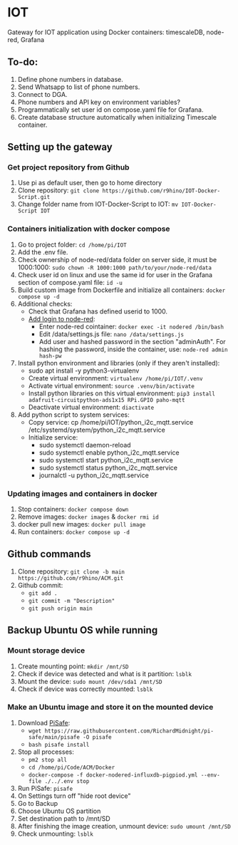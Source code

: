 # IOT
Gateway for IOT application using Docker containers: timescaleDB, node-red, Grafana

## To-do:
1. Define phone numbers in database.
2. Send Whatsapp to list of phone numbers.
3. Connect to DGA.
4. Phone numbers and API key on environment variables?
5. Programmatically set user id on compose.yaml file for Grafana.
6. Create database structure automatically when initializing Timescale container.

## Setting up the gateway
### Get project repository from Github
1. Use pi as default user, then go to home directory
2. Clone repository: ```git clone https://github.com/r9hino/IOT-Docker-Script.git```
3. Change folder name from IOT-Docker-Script to IOT: ```mv IOT-Docker-Script IOT```

### Containers initialization with docker compose
1. Go to project folder: ```cd /home/pi/IOT```
2. Add the .env file.
3. Check ownership of node-red/data folder on server side, it must be 1000:1000: ```sudo chown -R 1000:1000 path/to/your/node-red/data```
4. Check user id on linux and use the same id for user in the Grafana section of compose.yaml file: ```id -u```
5. Build custom image from Dockerfile and initialize all containers: ```docker compose up -d```
6. Additional checks:
    - Check that Grafana has defined userid to 1000.
    - [Add login to node-red](https://nodered.org/docs/user-guide/runtime/securing-node-red):
        * Enter node-red cointainer: ```docker exec -it nodered /bin/bash```
        * Edit /data/settings.js file: ```nano /data/settings.js```
        * Add user and hashed password in the section "adminAuth". For hashing the password, inside the container, use: ```node-red admin hash-pw```
7. Install python environment and libraries (only if they aren't installed):
    - sudo apt install -y python3-virtualenv
    - Create virtual environment: ```virtualenv /home/pi/IOT/.venv```
    - Activate virtual environment: ```source .venv/bin/activate```
    - Install python libraries on this virtual environment: ```pip3 install adafruit-circuitpython-ads1x15 RPi.GPIO paho-mqtt```
    - Deactivate virtual environment: ```diactivate```
8. Add python script to system services:
    - Copy service: cp /home/pi/IOT/python_i2c_mqtt.service /etc/systemd/system/python_i2c_mqtt.service
    - Initialize service:
        * sudo systemctl daemon-reload
        * sudo systemctl enable python_i2c_mqtt.service
        * sudo systemctl start python_i2c_mqtt.service
        * sudo systemctl status python_i2c_mqtt.service
        * journalctl -u python_i2c_mqtt.service


### Updating images and containers in docker
1. Stop containers: ```docker compose down```
2. Remove images: ```docker images``` & ```docker rmi id```
3. docker pull new images: ```docker pull image```
4. Run containers: ```docker compose up -d```

## Github commands
1. Clone repository: ```git clone -b main https://github.com/r9hino/ACM.git```
2. Github commit:
    * ```git add .```
    * ```git commit -m "Description"```
    * ```git push origin main```

## Backup Ubuntu OS while running
### Mount storage device
1. Create mounting point: ```mkdir /mnt/SD```
2. Check if device was detected and what is it partition: ```lsblk```
3. Mount the device: ```sudo mount /dev/sda1 /mnt/SD```
4. Check if device was correctly mounted: ```lsblk```
### Make an Ubuntu image and store it on the mounted device
1. Download [PiSafe](https://github.com/RichardMidnight/pi-safe):
    * ```wget https://raw.githubusercontent.com/RichardMidnight/pi-safe/main/pisafe -O pisafe```
    * ```bash pisafe install```
2. Stop all processes:
    * ```pm2 stop all```
    * ```cd /home/pi/Code/ACM/Docker```
    * ```docker-compose -f docker-nodered-influxdb-pigpiod.yml --env-file ./../.env stop```
3. Run PiSafe: ```pisafe```
4. On Settings turn off "hide root device"
5. Go to Backup
6. Choose Ubuntu OS partition
7. Set destination path to /mnt/SD
8. After finishing the image creation, unmount device: ```sudo umount /mnt/SD```
9. Check unmounting: ```lsblk```
